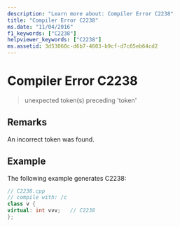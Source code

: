```yaml
---
description: "Learn more about: Compiler Error C2238"
title: "Compiler Error C2238"
ms.date: "11/04/2016"
f1_keywords: ["C2238"]
helpviewer_keywords: ["C2238"]
ms.assetid: 3d53060c-d6b7-4603-b9cf-d7c65eb64cd2
---
```

# Compiler Error C2238

> unexpected token(s) preceding 'token'

## Remarks

An incorrect token was found.

## Example

The following example generates C2238:

```cpp
// C2238.cpp
// compile with: /c
class v {
virtual: int vvv;   // C2238
};
```
